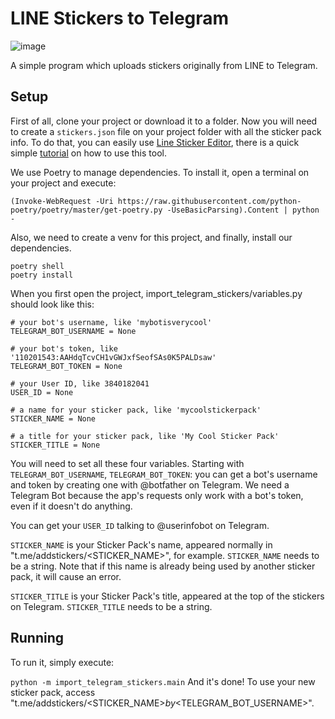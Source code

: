 # LINE Stickers to Telegram
![image](https://user-images.githubusercontent.com/95940523/160180035-b3eb62c8-3732-468f-ba27-18910bfde38f.png)

A simple program which uploads stickers originally from LINE to Telegram.

## Setup
First of all, clone your project or download it to a folder. Now you will need to create a `stickers.json` file on your project folder with all the sticker pack info. To do that, you can easily use <a href="https://github.com/line-stickers/LineStickersEditor/releases/tag/latest/">Line Sticker Editor</a>, there is a quick simple <a href="https://line-stickers.github.io/">tutorial</a> on how to use this tool.

We use Poetry to manage dependencies. To install it, open a terminal on your project and execute:

`(Invoke-WebRequest -Uri https://raw.githubusercontent.com/python-poetry/poetry/master/get-poetry.py -UseBasicParsing).Content | python -`

Also, we need to create a venv for this project, and finally, install our dependencies.
```
poetry shell
poetry install
```

When you first open the project, import_telegram_stickers/variables.py should look like this:
```
# your bot's username, like 'mybotisverycool'
TELEGRAM_BOT_USERNAME = None 

# your bot's token, like '110201543:AAHdqTcvCH1vGWJxfSeofSAs0K5PALDsaw'
TELEGRAM_BOT_TOKEN = None 

# your User ID, like 3840182041
USER_ID = None 

# a name for your sticker pack, like 'mycoolstickerpack'
STICKER_NAME = None 

# a title for your sticker pack, like 'My Cool Sticker Pack'
STICKER_TITLE = None 
```
You will need to set all these four variables. Starting with `TELEGRAM_BOT_USERNAME`, `TELEGRAM_BOT_TOKEN`: you can get a bot's username and token by creating one with @botfather on Telegram. We need a Telegram Bot because the app's requests only work with a bot's token, even if it doesn't do anything.

You can get your `USER_ID` talking to @userinfobot on Telegram.

`STICKER_NAME` is your Sticker Pack's name, appeared normally in "t.me/addstickers/<STICKER_NAME>", for example. `STICKER_NAME` needs to be a string.
Note that if this name is already being used by another sticker pack, it will cause an error.

`STICKER_TITLE` is your Sticker Pack's title, appeared at the top of the stickers on Telegram. `STICKER_TITLE` needs to be a string.

## Running
To run it, simply execute:

`python -m import_telegram_stickers.main`
And it's done! To use your new sticker pack, access "t.me/addstickers/<STICKER_NAME>_by_<TELEGRAM_BOT_USERNAME>".
